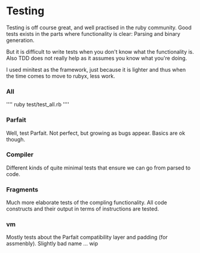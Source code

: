 # Testing

Testing is off course great, and well practised in the ruby community.
Good tests exists in the parts where functionality is clear: Parsing and binary generation.

But it is difficult to write tests when you don't know what the functionality is.
Also TDD does not really help as it assumes you know what you're doing.

I used minitest as the framework, just because it is lighter and thus when the
time comes to move to rubyx, less work.

### All

''''
  ruby test/test_all.rb
''''

### Parfait

Well, test Parfait. Not perfect, but growing as bugs appear. Basics are ok though.

### Compiler

Different kinds of quite minimal tests that ensure we can go from parsed to code.

### Fragments

Much more elaborate tests of the compling functionality. All code constructs and their output
in terms of instructions are tested.

### vm

Mostly tests about the Parfait compatibility layer and padding (for assmenbly).
Slightly bad name ... wip
